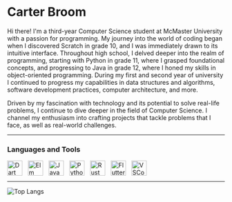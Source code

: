 # Carter Broom

Hi there! I'm a third-year Computer Science student at McMaster University with a passion for programming. My journey into the world of coding began when I discovered Scratch in grade 10, and I was immediately drawn to its intuitive interface. Throughout high school, I delved deeper into the realm of programming, starting with Python in grade 11, where I grasped foundational concepts, and progressing to Java in grade 12, where I honed my skills in object-oriented programming. During my first and second year of university I continued to progress my capabilities in data structures and algorithms, software development practices, computer architecture, and more.

Driven by my fascination with technology and its potential to solve real-life problems, I continue to dive deeper in the field of Computer Science. I channel my enthusiasm into crafting projects that tackle problems that I face, as well as real-world challenges. 

---

### Languages and Tools
<img align="left" alt="Dart" width="35px" style="padding-right:10px;" src="https://cdn.jsdelivr.net/gh/devicons/devicon@latest/icons/dart/dart-original.svg"/>
<img align="left" alt="Elm" width="35px" style="padding-right:10px;" src="https://cdn.jsdelivr.net/gh/devicons/devicon@latest/icons/elm/elm-original.svg"/>
<img align="left" alt="Java" width="35px" style="padding-right:10px;" src="https://cdn.jsdelivr.net/gh/devicons/devicon@latest/icons/java/java-original.svg"/>
<img align="left" alt="Python" width="35px" style="padding-right:10px;" src="https://cdn.jsdelivr.net/gh/devicons/devicon@latest/icons/python/python-original.svg"/>
<img align="left" alt="Rust" width="35px" style="padding-right:10px;" src="https://cdn.jsdelivr.net/gh/devicons/devicon@latest/icons/rust/rust-original.svg" />
<img align="left" alt="Flutter" width="35px" style="padding-right:10px;" src="https://cdn.jsdelivr.net/gh/devicons/devicon@latest/icons/flutter/flutter-original.svg"/>
<img align="left" alt="VSCode" width="35px" style="padding-right:10px;" src="https://cdn.jsdelivr.net/gh/devicons/devicon@latest/icons/vscode/vscode-original.svg"/>

<br>
<br>

---

![Top Langs](https://github-readme-stats.vercel.app/api/top-langs/?username=carterdbroom&size_weight=0.5&count_weight=0.5&show_icons=true&theme=github_dark)

